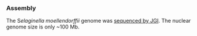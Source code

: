 ### Assembly

The S*elaginella moellendorffii* genome was [sequenced by
JGI](http://europepmc.org/abstract/MED/21551031). The nuclear genome
size is only \~100 Mb.
